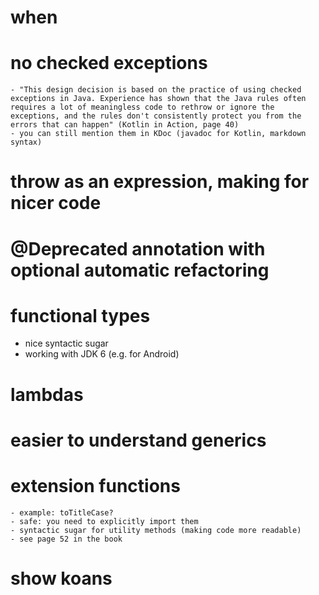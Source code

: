 # when
# no checked exceptions
    - "This design decision is based on the practice of using checked exceptions in Java. Experience has shown that the Java rules often requires a lot of meaningless code to rethrow or ignore the exceptions, and the rules don't consistently protect you from the errors that can happen" (Kotlin in Action, page 40)
    - you can still mention them in KDoc (javadoc for Kotlin, markdown syntax)
# throw as an expression, making for nicer code
# @Deprecated annotation with optional automatic refactoring
# functional types
- nice syntactic sugar
- working with JDK 6 (e.g. for Android)
# lambdas
# easier to understand generics
# extension functions
    - example: toTitleCase?
    - safe: you need to explicitly import them
    - syntactic sugar for utility methods (making code more readable)
    - see page 52 in the book

# show koans
